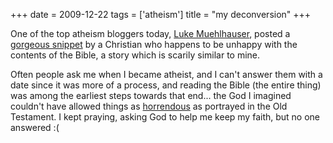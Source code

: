 +++
date = 2009-12-22
tags = ['atheism']
title = "my deconversion"
+++

One of the top atheism bloggers today, [Luke Muehlhauser], posted a
[gorgeous snippet] by a Christian who happens to be unhappy with the
contents of the Bible, a story which is scarily similar to mine.

Often people ask me when I became atheist, and I can\'t answer them with
a date since it was more of a process, and reading the Bible (the entire
thing) was among the earliest steps towards that end\... the God I
imagined couldn\'t have allowed things as [horrendous] as portrayed in
the Old Testament. I kept praying, asking God to help me keep my faith,
but no one answered :(

  [Luke Muehlhauser]: http://commonsenseatheism.com/?page_id=3
  [gorgeous snippet]: http://commonsenseatheism.com/?p=4545
  [horrendous]: http://commonsenseatheism.com/?p=21
